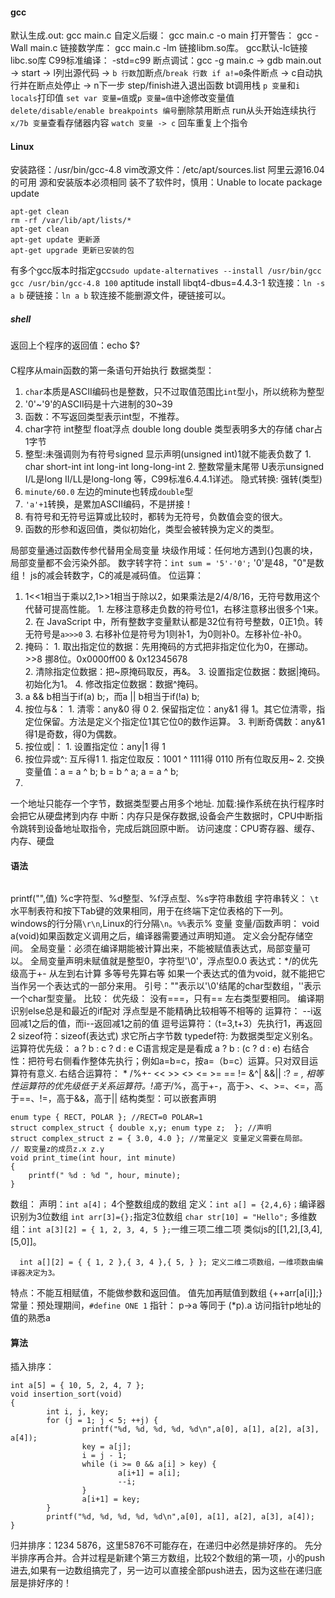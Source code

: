 #### gcc
默认生成.out: gcc main.c 
自定义后缀： gcc main.c -o main 
打开警告： gcc -Wall main.c
链接数学库： gcc main.c -lm 链接libm.so库。   gcc默认-lc链接libc.so库
C99标准编译： -std=c99
断点调试：gcc -g main.c -> gdb main.out -> start -> l列出源代码 -> `b 行数`加断点/`break 行数 if a!=0`条件断点 -> c自动执行并在断点处停止 -> 
 n下一步 step/finish进入退出函数 bt调用栈 `p 变量`和`i locals`打印值 `set var 变量=值`或`p 变量=值`中途修改变量值 `delete/disable/enable breakpoints 编号`删除禁用断点 run从头开始连续执行 `x/7b 变量`查看存储器内容 `watch 变量 -> c` 回车重复上个指令 
#### Linux
安装路径：/usr/bin/gcc-4.8
vim改源文件：/etc/apt/sources.list 阿里云源16.04的可用 源和安装版本必须相同
装不了软件时，慎用：Unable to locate package update
```
apt-get clean
rm -rf /var/lib/apt/lists/*
apt-get clean
apt-get update 更新源
apt-get upgrade 更新已安装的包
```
有多个gcc版本时指定gcc`sudo update-alternatives --install /usr/bin/gcc gcc /usr/bin/gcc-4.8 100`
aptitude install libqt4-dbus=4.4.3-1
软连接：`ln -s a b` 硬链接：`ln a b` 软连接不能删源文件，硬链接可以。
##### shell
返回上个程序的返回值：echo $?
####
C程序从main函数的第一条语句开始执行
数据类型：
  1. `char`本质是ASCII编码也是整数，只不过取值范围比`int`型小，所以统称为整型
  2. '0'~'9'的ASCII码是十六进制的30~39
  3. 函数：不写返回类型表示int型，不推荐。
  4. char字符 int整型 float浮点 double  long double 类型表明多大的存储 char占1字节
  5. 整型:未强调则为有符号signed 显示声明(unsigned int)1就不能表负数了
    1. char short-int int long-int long-long-int
    2. 整数常量末尾带 U表示unsigned I/L是long II/LL是long-long 等，C99标准6.4.4.1详述。
隐式转换:        强转(类型)
  1. `minute/60.0` 左边的minute也转成`double`型
  2. `'a'+1`转换，是累加ASCII编码，不是拼接！
  3. 有符号和无符号运算或比较时，都转为无符号，负数值会变的很大。
  4. 函数的形参和返回值，类似初始化，类型会被转换为定义的类型。

局部变量通过函数传参代替用全局变量
块级作用域：任何地方遇到{}包裹的块，局部变量都不会污染外部。
数字转字符：`int sum = '5'-'0';`  '0'是48，"0"是数组！ js的减会转数字，C的减是减码值。
位运算：
  1. 1<<1相当于乘以2,1>>1相当于除以2，如果乘法是2/4/8/16，无符号数用这个代替可提高性能。
    1. 左移注意移走负数的符号位1，右移注意移出很多个1来。
    2. 在 JavaScript 中，所有整数字变量默认都是32位有符号整数，0正1负。转无符号是`a>>>0`
    3. 右移补位是符号为1则补1，为0则补0。左移补位-补0。
  2. 掩码： 
    1. 取出指定位的数据：先用掩码的方式把非指定位化为0，在挪动。 >>8 挪8位。0x0000ff00 & 0x12345678  
    2. 清除指定位数据：把~原掩码取反，再&。 
    3. 设置指定位数据：数据|掩码。初始化为1。 
    4. 修改指定位数据：数据^掩码。
  4. a && b相当于if(a) b;，而a || b相当于if(!a) b;
  5. 按位与&：
    1. 清零：any&0 得 0
    2. 保留指定位：any&1 得 1。其它位清零，指定位保留。方法是定义个指定位1其它位0的数作运算。
    3. 判断奇偶数：any&1得1是奇数，得0为偶数。
  6. 按位或|：
    1. 设置指定位：any|1 得 1
  7. 按位异或^: 互斥得1
    1. 指定位取反：1001 ^ 1111得 0110   所有位取反用~
    2. 交换变量值：a = a ^ b; b = b ^ a; a = a ^ b;
  8. 
一个地址只能存一个字节，数据类型要占用多个地址.
加载:操作系统在执行程序时会把它从硬盘拷到内存
中断：内存只是保存数据,设备会产生数据时，CPU中断指令跳转到设备地址取指令，完成后跳回原中断。
访问速度：CPU寄存器、缓存、内存、硬盘
#### 语法
```

```
printf("",值) %c字符型、%d整型、%f浮点型、%s字符串数组
字符串转义： `\t`水平制表符和按下Tab键的效果相同，用于在终端下定位表格的下一列。 windows的行分隔`\r\n`,Linux的行分隔`\n`。`%%`表示%
变量
  变量/函数声明： void a(void)如果函数定义调用之后，编译器需要通过声明知道。
  定义会分配存储空间。
  全局变量：必须在编译期能被计算出来，不能被赋值表达式，局部变量可以。 全局变量声明未赋值就是整型0，字符型'\0'，浮点型0.0
表达式：*/的优先级高于+- 从左到右计算 多等号先算右等 如果一个表达式的值为void，就不能把它当作另一个表达式的一部分来用。
引号：""表示以'\0'结尾的char型数组，''表示一个char型变量。
比较：
  优先级：
  没有===，只有==
  左右类型要相同。
  编译期识别else总是和最近的if配对
  浮点型是不能精确比较相等不相等的
运算符：
  --i返回减1之后的值，而i--返回减1之前的值
  逗号运算符：（t=3,t+3）先执行1，再返回2
  sizeof符：sizeof(表达式) 求它所占字节数
  typedef符: 为数据类型定义别名。
运算符优先级：
  a ? b : c ? d : e C语言规定是是看成 a ? b : (c ? d : e)
  右结合性：把符号右侧看作整体先执行；例如a=b=c，按a=（b=c）运算。只对双目运算符有意义.
  右结合运算符： * /%+- << >> <> <= >= == != &^| &&|| :? *= ,
  相等性运算符的优先级低于关系运算符。!高于*/%，高于+-，高于>、<、>=、<=，高于==、!=，高于&&，高于||
结构类型：可以嵌套声明
```
enum type { RECT, POLAR }; //RECT=0 POLAR=1
struct complex_struct { double x,y; enum type z;  }; //声明
struct complex_struct z = { 3.0, 4.0 }; //常量定义 变量定义需要在局部。
// 取变量z的成员z.x z.y
void print_time(int hour, int minute)
{
	printf(" %d : %d ", hour, minute);
}
```
数组：
  声明：`int a[4]；` 4个整数组成的数组
  定义：`int a[] = {2,4,6}；`编译器识别为3位数组  `int arr[3]={};`指定3位数组 `char str[10] = "Hello";` 
  多维数组：`int a[3][2] = { 1, 2, 3, 4, 5 };`一维三项二维二项 类似js的[[1,2],[3,4],[5,0]]。 
```
  int a[][2] = { { 1, 2 },{ 3, 4 },{ 5, } }; 定义二维二项数组，一维项数由编译器决定为3。
```
  特点：不能互相赋值，不能做参数和返回值。
  值先加再赋值到数组 {++arr[a[i]];} 
常量：预处理期间，`#define ONE 1`
指针：
  p->a 等同于 (*p).a 访问指针p地址的值的熟悉a
#### 算法
插入排序：
```
int a[5] = { 10, 5, 2, 4, 7 };
void insertion_sort(void)
{
        int i, j, key;
        for (j = 1; j < 5; ++j) {
                printf("%d, %d, %d, %d, %d\n",a[0], a[1], a[2], a[3], a[4]);
                key = a[j];
                i = j - 1;
                while (i >= 0 && a[i] > key) {
                        a[i+1] = a[i];
                        --i;
                }
                a[i+1] = key;
        }
        printf("%d, %d, %d, %d, %d\n",a[0], a[1], a[2], a[3], a[4]);
}
```
归并排序：1234 5876，这里5876不可能存在，在递归中必然是排好序的。 先分半排序再合并。合并过程是新建个第三方数组，比较2个数组的第一项，小的push进去,如果有一边数组搞完了，另一边可以直接全部push进去，因为这些在递归底层是排好序的！

